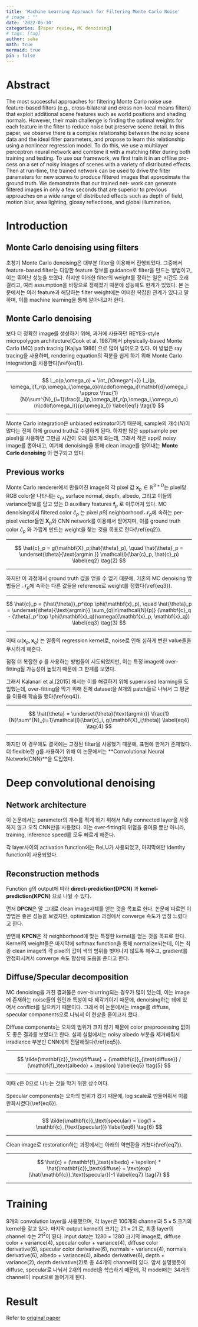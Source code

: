 ```yaml
---
title: 'Machine Learning Approach for Filtering Monte Carlo Noise'
# image : ""
date: '2022-05-10'
categories: [Paper review, MC denoising]
# tags: [tag] 
author: saha
math: true
mermaid: true
pin : false
---
```


# Abstract

The most successful approaches for filtering Monte Carlo noise use feature-based filters (e.g., cross-bilateral and cross non-local means filters) that exploit additional scene features such as world positions and shading normals. However, their main challenge is finding the optimal weights for each feature in the filter to reduce noise but preserve scene detail. In this paper, we observe there is a complex relationship between the noisy scene data and the ideal filter parameters, and propose to learn this relationship using a nonlinear regression model. To do this, we use a multilayer perceptron neural network and combine it with a matching filter during both training and testing. To use our framework, we first train it in an offline pro- cess on a set of noisy images of scenes with a variety of distributed effects. Then at run-time, the trained network can be used to drive the filter parameters for new scenes to produce filtered images that approximate the ground truth. We demonstrate that our trained net- work can generate filtered images in only a few seconds that are superior to previous approaches on a wide range of distributed effects such as depth of field, motion blur, area lighting, glossy reflections, and global illumination.

# Introduction

## Monte Carlo denoising using filters

초창기 Monte Carlo denoising은 대부분 filter을 이용해서 진행되었다. 그중에서 feature-based filter는 다양한 feature 정보를 guidance로 filter을 만드는 방법이고, 이는 뛰어난 성능을 보였다. 하지만 이러한 filter의 weight를 정하는 일은 시간도 오래 걸리고, 여러 assumption을 바탕으로 정해졌기 때문에 성능에도 한계가 있었다. 본 논문에서는 여러 feature과 해당하는 filter weight에는 어떠한 복잡한 관계가 있다고 말하며, 이를 machine learning을 통해 알아내고자 한다. 

## Monte Carlo denoising

보다 더 정확한 image를 생성하기 위해, 과거에 사용하던 REYES-style micropolygon architecture[Cook et al. 1987]에서 physically-based Monte Carlo (MC) path tracing [Kajiya 1986] 으로 많이 넘어오고 있다. 이 방법은 ray tracing을 사용하며, rendering equation의 적분을 쉽게 하기 위해 Monte Carlo integration을 사용한다(\ref{eq1}). 

---

$$
L_o(p,\omega_o) = \int_{\Omega^{+}} L_i(p, \omega_i)f_r(p,\omega_i,\omega_o)(n\cdot\omega_i)\mathbf{d}\omega_i \approx \frac{1}{N}\sum^{N}_{i=1}\frac{L_i(p,\omega_i)f_r(p,\omega_i,\omega_o)(n\cdot\omega_i)}{p(\omega_i)} \label{eq1} \tag{1}
$$ 

---

Monte Carlo integration은 unbiased estimator이기 때문에, sample의 개수($N$)이 많다는 전제 하에 ground truth로 수렴하게 된다. 하지만 많은 spp(sample per pixel)을 사용하면 그만큼 시간이 오래 걸리게 되는데, 그래서 적은 spp로 noisy image를 뽑아내고, 여기에 denoising을 통해 clean image를 얻어내는 **Monte Carlo denoising** 이 연구되고 있다. 

## Previous works

<!-- 이 논문 기준으로 sota method인 Kalantari et al.[2015] 에서는 MLP를 사용해서 denoising filter의 weight를 학습하는 방식을 채택했지만, 이는 적은 scene에 대해서만 학습되었고 고정된 filter 종류(joint bilateral or joint non-local means)만 사용할 수 있고, 쉽게 over-fitting이 되는 등 그 한계가 명확하다.

이 논문에서는 이를 극복하기 위해 **Convolutional Neural Network(CNN)**을 사용했다. CNN은 더 complex하고 general한 filtering kernel을 만들 수 있고, 한번 학습이 되면 inference time이 짧고, 여러 noise에 대해 더 robust하게 학습해 over-fitting을 완화시킬 수 있다. 

# Background

### Overview of MC denoising -->

Monte Carlo renderer에서 만들어진 image의 각 pixel 값 $\mathbf{x}_p \in\mathbb{R}^{3+D}$는 pixel당 RGB color을 나타내는 $c_p$, surface normal, depth, albedo, 그리고 이들의 variance정보를 담고 있는 D auxiliary features $\mathbf{f}_p$ 로 이루어져 있다. MC denoising에서 filtered color $\hat{c}_p$ 는 pixel $p$의 neighborhood $\mathcal{N}_p$에 속하는 per-pixel vector들인 $\mathbf{X}_p$와 CNN network를 이용해서 얻어지며, 이를 ground truth color $\bar{c}_p$ 와 가깝게 만드는 weight을 찾는 것을 목표로 한다(\ref{eq2}). 

---

$$
\hat{c}_p = g(\mathbf{X}_p;\hat{\theta}_p), \quad
\hat{\theta}_p = \underset{\theta}{\text{argmin }} \mathcal{l}(\bar{c}_p, \hat{c}_p) \label{eq2} \tag{2}
$$

---

하지만 이 과정에서 ground truth 값을 얻을 수 없기 때문에, 기존의 MC denoising 방법들은 $\mathcal{N}_p$에 속하는 다른 값들을 reference로 weight를 정했다(\ref{eq3}).

---

$$
\hat{c}_p = {\hat{\theta}}_p^\top \phi(\mathbf{x}_p), \quad \hat{\theta}_p = \underset{\theta}{\text{argmin}} \sum_{q\in\mathcal{N}(p)} (\mathbf{c}_q - {\theta}_p^\top \phi(\mathbf{x}_q))\omega({\mathbf{x}_p, \mathbf{x}_q}) \label{eq3} \tag{3}
$$

---

이때 $\omega({\mathbf{x}_p, \mathbf{x}_q})$ 는 일종의 regression kernel로, noise로 인해 심하게 변한 value들을 무시하게 해준다. 

점점 더 복잡한 $\phi$ 를 사용하는 방법들이 시도되었지만, 이는 특정 image에 over-fitting될 가능성이 높았기 때문에 그 한계를 보였다. 

그래서 Kalanari et al.[2015] 에서는 이를 해결하기 위해 supervised learning을 도입했는데, over-fitting을 막기 위해 전체 dataset을 $N$개의 patch들로 나눠서 그 평균을 이용해 학습을 했다(\ref{eq4}). 

---

$$
\hat{\theta} = \underset{\theta}{\text{argmin}} \frac{1}{N}\sum^{N}_{i=1}\mathcal{l}(\bar{c}_i, g(\mathbf{X}_i;\theta)) \label{eq4} \tag{4}
$$

---

하지만 이 경우에도 결국에는 고정된 filter을 사용했기 때문에, 표현에 한계가 존재했다. 더 flexible한 g를 사용하기 위해 이 논문에서는 **Convolutional Neural Network(CNN)**을 도입했다. 

# Deep convolutional denoising

## Network architecture
이 논문에서는 parameter의 개수를 적게 하기 위해서 fully connected layer을 사용하지 않고 오직 CNN만을 사용했다. 이는 over-fitting의 위험을 줄여줄 뿐만 아니라, training, inference speed를 모두 빠르게 해준다. 

각 layer사이의 activation function에는 ReLU가 사용되었고, 마지막에만 identity function이 사용되었다. 

## Reconstruction methods
Function g의 output에 따라 **direct-prediction(DPCN)** 과 **kernel-prediction(KPCN)** 으로 나뉠 수 있다. 

먼저 **DPCN**은 말 그대로 clean image자체를 얻는 것을 목표로 한다. 논문에 따르면 이 방법은 좋은 성능을 보였지만, optimization 과정에서 converge 속도가 엄청 느렸다고 한다. 

반면에 **KPCN**은 각 neighborhood에 맞는 특정한 kernel을 얻는 것을 목표로 한다. Kernel의 weight들은 마지막에 softmax function을 통해 normalize되는데, 이는 최종 clean image의 각 pixel의 값이 색의 범위를 벗어나지 않도록 해주고, gradient를 안정화시켜서 converge 속도 향상에 도움을 준다고 한다. 

## Diffuse/Specular decomposition

MC denoising을 거친 결과물은 over-blurring되는 경우가 많이 있는데, 이는 image에 존재하는 noise들의 원인과 특성이 다 제각기이기 때문에, denoising하는 데에 있어서 conflict를 일으키기 때문이다. 그래서 이 논문에서는 image를 diffuse, specular components으로 나눠서 이 현상을 줄이고자 했다. 

Diffuse components는 오차의 범위가 크지 않기 때문에 color preprocessing 없이도 좋은 결과를 보였다고 한다. 실제 실험에서는 noisy albedo 부분을 제거해줘서 irradiance 부분만 CNN에게 전달해줬다(\ref{eq5}). 

---

$$
\tilde{\mathbf{c}}_\text{diffuse} = {\mathbf{c}}_{\text{diffuse}} / (\mathbf{f}_\text{albedo} + \epsilon) \label{eq5} \tag{5}
$$

---

이때 $\epsilon$은 0으로 나누는 것을 막기 위한 상수이다. 

Specular components는 오차의 범위가 컸기 때문에, log scale로 만들어줘서 이를 완화시켰다(\ref{eq6}). 

---

$$
\tilde{\mathbf{c}}_\text{specular} = \log(1 + \mathbf{c}_{\text{specular}}) \label{eq6} \tag{6}
$$

---

Clean image로 restoration하는 과정에서는 아래의 역변환을 거쳤다(\ref{eq7}). 

---

$$
\hat{c} = (\mathbf{f}_\text{albedo} + \epsilon) * \hat{\mathbf{c}}_\text{diffuse} + \text{exp}(\hat{\mathbf{c}}_\text{specular})-1 \label{eq7} \tag{7}
$$

---

# Training

9개의 convolution layer을 사용했으며, 각 layer은 100개의 channel과 $5\times5$ 크기의 kernel을 갖고 있다. 마지막 output kernel의 크기는 $21\times21$ 로, 최종 layer의 channel 수는 $21^2$이 된다. Input data는 $1280\times1280$ 크기의 image로, diffuse color + variance(4), specular color + variance(4), diffuse color derivative(6), specular color derivative(6), normals + variance(4), normals derivative(6), albedo + variance(4), albedo derivative(6), depth + variance(2), depth derivative(2)로 총 44개의 channel이 있다. 앞서 설명했듯이 diffuse, specular로 나눠서 2개의 model을 학습하기 때문에, 각 model에는 34개의 channel이 input으로 들어가게 된다. 

# Result

Refer to [original paper](http://disneyresearch.s3.amazonaws.com/wp-content/uploads/20170630135237/Kernel-Predicting-Convolutional-Networks-for-Denoising-Monte-Carlo-Renderings-Paper33.pdf)